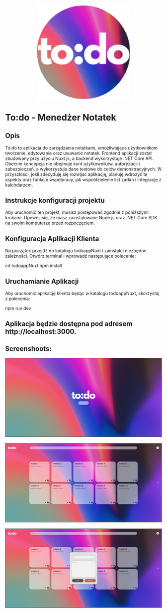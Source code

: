 <p align="center">
  <img src="scr/favicon.png" alt="favicon" width="300"/>
</p>


# To:do - Menedżer Notatek
## Opis
To:do to aplikacja do zarządzania notatkami, umożliwiająca użytkownikom tworzenie, edytowanie oraz usuwanie notatek. Frontend aplikacji został zbudowany przy użyciu Nuxt.js, a backend wykorzystuje .NET Core API. Obecnie koncepcja nie obejmuje kont użytkowników, autoryzacji i zabezpieczeń, a wykorzystuje dane testowe do celów demonstracyjnych. W przyszłości, jeśli zdecyduję się rozwijać aplikację, planuję wdrożyć te aspekty oraz funkcje współpracy, jak współdzielenie list zadań i integrację z kalendarzem.

## Instrukcje konfiguracji projektu
Aby uruchomić ten projekt, musisz postępować zgodnie z poniższymi krokami. Upewnij się, że masz zainstalowane Node.js oraz .NET Core SDK na swoim komputerze przed rozpoczęciem.

## Konfiguracja Aplikacji Klienta
Na początek przejdź do katalogu todoappNuxt i zainstaluj niezbędne zależności. Otwórz terminal i wprowadź następujące polecenie:

cd todoappNuxt npm install

## Uruchamianie Aplikacji
Aby uruchomić aplikację klienta będąc w katalogu todoappNuxt, skorzystaj z polecenia:

npm run dev

## Aplikacja będzie dostępna pod adresem http://localhost:3000.

## Screenshoots:

<p align="center">
  <img src="scr/1.png" alt="Scr 1" width="600"/><br><br>
  <img src="scr/2.png" alt="Scr 2" width="600"/><br><br>
  <img src="scr/3.png" alt="Scr 3" width="600"/>
</p>

